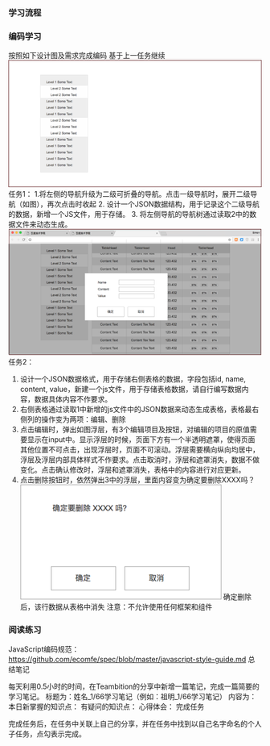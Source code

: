 
### 学习流程

### 编码学习

按照如下设计图及需求完成编码
基于上一任务继续
![pic-1](./resource/pic-1.png)
任务1：
1.将左侧的导航升级为二级可折叠的导航。点击一级导航时，展开二级导航（如图），再次点击时收起
2. 设计一个JSON数据结构，用于记录这个二级导航的数据，新增一个JS文件，用于存储。
3. 将左侧导航的导航树通过读取2中的数据文件来动态生成。
![pic-1](./resource/pic-2.png)
任务2：
1. 设计一个JSON数据格式，用于存储右侧表格的数据，字段包括id, name, content, value，新建一个js文件，用于存储表格数据，请自行编写数据内容，数据具体内容不作要求。
2. 右侧表格通过读取1中新增的js文件中的JSON数据来动态生成表格，表格最右侧列的操作变为两项：编辑、删除
3. 点击编辑时，弹出如图浮层，有3个编辑项目及按钮，对编辑的项目的原值需要显示在input中。显示浮层的时候，页面下方有一个半透明遮罩，使得页面其他位置不可点击，出现浮层时，页面不可滚动。浮层需要横向纵向均居中，浮层及浮层内部具体样式不作要求。点击取消时，浮层和遮罩消失，数据不做变化。点击确认修改时，浮层和遮罩消失，表格中的内容进行对应更新。
4. 点击删除按钮时，依然弹出3中的浮层，里面内容变为确定要删除XXXX吗？
![pic-1](./resource/pic-3.png)
确定删除后，该行数据从表格中消失
注意：不允许使用任何框架和组件

### 阅读练习

JavaScript编码规范：https://github.com/ecomfe/spec/blob/master/javascript-style-guide.md
总结笔记

每天利用0.5小时的时间，在Teambition的分享中新增一篇笔记，完成一篇简要的学习笔记。
标题为：姓名_1/66学习笔记（例如：祖明_1/66学习笔记）
内容为：
本日新掌握的知识点：
有疑问的知识点：
心得体会：
完成任务

完成任务后，在任务中关联上自己的分享，并在任务中找到以自己名字命名的个人子任务，点勾表示完成。